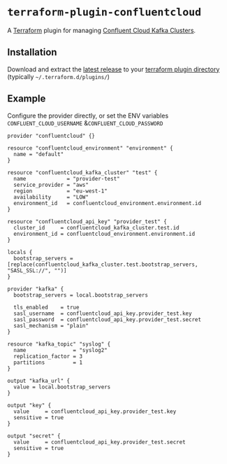 # `terraform-plugin-confluentcloud`

A [Terraform][1] plugin for managing [Confluent Cloud Kafka Clusters][2].

## Installation

Download and extract the [latest release](https://github.com/Mongey/terraform-provider-confluentcloud/releases/latest) to
your [terraform plugin directory][third-party-plugins] (typically `~/.terraform.d/plugins/`)

## Example

Configure the provider directly, or set the ENV variables `CONFLUENT_CLOUD_USERNAME` &`CONFLUENT_CLOUD_PASSWORD`

```hcl
provider "confluentcloud" {}

resource "confluentcloud_environment" "environment" {
  name = "default"
}

resource "confluentcloud_kafka_cluster" "test" {
  name             = "provider-test"
  service_provider = "aws"
  region           = "eu-west-1"
  availability     = "LOW"
  environment_id   = confluentcloud_environment.environment.id
}

resource "confluentcloud_api_key" "provider_test" {
  cluster_id     = confluentcloud_kafka_cluster.test.id
  environment_id = confluentcloud_environment.environment.id
}

locals {
  bootstrap_servers = [replace(confluentcloud_kafka_cluster.test.bootstrap_servers, "SASL_SSL://", "")]
}

provider "kafka" {
  bootstrap_servers = local.bootstrap_servers

  tls_enabled    = true
  sasl_username  = confluentcloud_api_key.provider_test.key
  sasl_password  = confluentcloud_api_key.provider_test.secret
  sasl_mechanism = "plain"
}

resource "kafka_topic" "syslog" {
  name               = "syslog2"
  replication_factor = 3
  partitions         = 1
}

output "kafka_url" {
  value = local.bootstrap_servers
}

output "key" {
  value     = confluentcloud_api_key.provider_test.key
  sensitive = true
}

output "secret" {
  value     = confluentcloud_api_key.provider_test.secret
  sensitive = true
}
```

[1]: https://www.terraform.io
[2]: https://confluent.cloud
[third-party-plugins]: https://www.terraform.io/docs/configuration/providers.html#third-party-plugins
